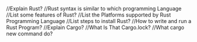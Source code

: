 //Explain Rust?
//Rust syntax is similar to which programming Language
//List some features of Rust?
//List the Platforms supported by Rust Programming Language
//List steps to install Rust?
//How to write and run a Rust Program?
//Explain Cargo?
//What Is That Cargo.lock?
//What cargo new command do?